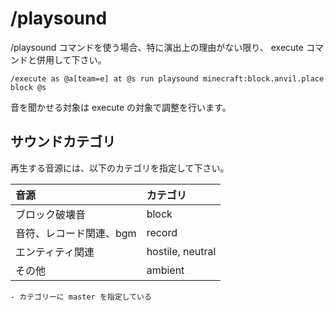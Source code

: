 # /playsound

/playsound コマンドを使う場合、特に演出上の理由がない限り、 execute コマンドと併用して下さい。

```admonish example title= "例"
/execute as @a[team=e] at @s run playsound minecraft:block.anvil.place block @s
```

音を聞かせる対象は execute の対象で調整を行います。

## サウンドカテゴリ

再生する音源には、以下のカテゴリを指定して下さい。

| 音源                    | カテゴリ         |
| :---------------------- | :--------------- |
| ブロック破壊音          | block            |
| 音符、レコード関連、bgm | record           |
| エンティティ関連        | hostile, neutral |
| その他                  | ambient          |

```admonish failure title= "非推奨事項"
- カテゴリーに master を指定している
```
